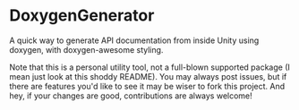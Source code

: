 # DoxygenGenerator
A quick way to generate API documentation from inside Unity using doxygen, with doxygen-awesome styling.

Note that this is a personal utility tool, not a full-blown supported package (I mean just look at this shoddy README). You may always post issues, but if there are features you'd like to see it may be wiser to fork this project. And hey, if your changes are good, contributions are always welcome!
